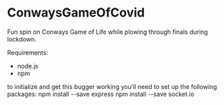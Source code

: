 # ConwaysGameOfCovid

Fun spin on Conways Game of Life while plowing through finals during lockdown.

Requirements:
- node.js
- npm

to initialize and get this bugger working you'll need to set up the following packages:
npm install --save express
npm install --save socket.io

